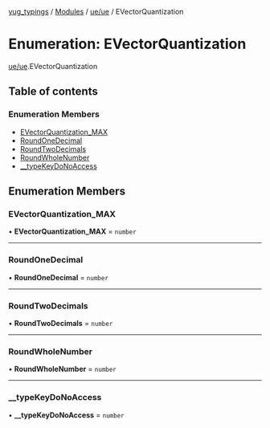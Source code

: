 [yug_typings](../README.md) / [Modules](../modules.md) / [ue/ue](../modules/ue_ue.md) / EVectorQuantization

# Enumeration: EVectorQuantization

[ue/ue](../modules/ue_ue.md).EVectorQuantization

## Table of contents

### Enumeration Members

- [EVectorQuantization\_MAX](ue_ue.EVectorQuantization.md#evectorquantization_max)
- [RoundOneDecimal](ue_ue.EVectorQuantization.md#roundonedecimal)
- [RoundTwoDecimals](ue_ue.EVectorQuantization.md#roundtwodecimals)
- [RoundWholeNumber](ue_ue.EVectorQuantization.md#roundwholenumber)
- [\_\_typeKeyDoNoAccess](ue_ue.EVectorQuantization.md#__typekeydonoaccess)

## Enumeration Members

### EVectorQuantization\_MAX

• **EVectorQuantization\_MAX** = `number`

___

### RoundOneDecimal

• **RoundOneDecimal** = `number`

___

### RoundTwoDecimals

• **RoundTwoDecimals** = `number`

___

### RoundWholeNumber

• **RoundWholeNumber** = `number`

___

### \_\_typeKeyDoNoAccess

• **\_\_typeKeyDoNoAccess** = `number`
